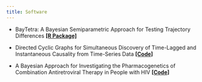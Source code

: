 ```yaml
---
title: Software
---
```


- BayTetra: A Bayesian Semiparametric Approach for Testing Trajectory Differences [**[R Package]**](https://github.com/bluejw/BayTetra)

- Directed Cyclic Graphs for Simultaneous Discovery of Time-Lagged and Instantaneous Causality from Time-Series Data [**[Code]**](https://github.com/bluejw/BayesDCG)

- A Bayesian Approach for Investigating the Pharmacogenetics of Combination Antiretroviral Therapy in People with HIV [**[Code]**](https://github.com/bluejw/BayesPharmacogenetics)
